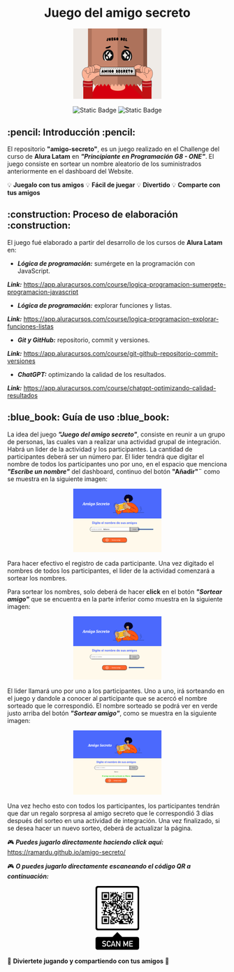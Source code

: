 <h1 align="center">Juego del amigo secreto</h1>

<p align="center">
<img src="assets/Portada README.png" width="40%" alt="Imagen de portada">
</p>

<p align="center">
<img alt="Static Badge" src="https://img.shields.io/badge/status-finished-green">
<img alt="Static Badge" src="https://img.shields.io/badge/release%20date-february%202025-yellow">
</p>

<h2 align="left"> :pencil: Introducción :pencil: </h2>

El repositorio **"amigo-secreto"**, es un juego realizado en el Challenge del curso de **Alura Latam** en ***"Principiante en Programación G8 - ONE"***. 
El juego consiste en sortear un nombre aleatorio de los suministrados anteriormente en el dashboard del Website.


:bulb: **Juegalo con tus amigos**   :bulb: **Fácil de juegar**   :bulb: **Divertido**   :bulb: **Comparte con tus amigos**

<h2>:construction: Proceso de elaboración :construction:</h2>

El juego fué elaborado a partir del desarrollo de los cursos de **Alura Latam** en:

* ***Lógica de programación:*** sumérgete en la programación con JavaScript.
  
***Link:*** https://app.aluracursos.com/course/logica-programacion-sumergete-programacion-javascript
* ***Lógica de programación:*** explorar funciones y listas.

***Link:*** https://app.aluracursos.com/course/logica-programacion-explorar-funciones-listas
* ***Git y GitHub:*** repositorio, commit y versiones.

***Link:*** https://app.aluracursos.com/course/git-github-repositorio-commit-versiones
* ***ChatGPT:*** optimizando la calidad de los resultados.

***Link:*** https://app.aluracursos.com/course/chatgpt-optimizando-calidad-resultados

<h2>:blue_book: Guía de uso :blue_book:</h2>

La idea del juego ***"Juego del amigo secreto"***, consiste en reunir a un grupo de personas, las cuales van a realizar una actividad
grupal de integración. Habrá un lider de la actividad y los participantes. La cantidad de participantes deberá ser un número par.
El lider tendrá que digitar el nombre de todos los participantes uno por uno, en el espacio que menciona ***"Escribe un nombre"*** del
dashboard, continuo del botón **"Añadir"¨** como se muestra en la siguiente imagen: 

<p align="center">
<img src="assets/guia-escribirNombre.png" width="40%" alt="Guía escribir nombre">
</p>

Para hacer efectivo el registro de cada participante. Una vez digitado el nombres de todos los participantes, el lider de la actividad 
comenzará a sortear los nombres. 

Para sortear los nombres, solo deberá de hacer **click** en el botón ***"Sortear amigo"*** que se encuentra en la parte inferior como 
muestra en la siguiente imagen: 

<p align="center">
<img src="assets/guia-sortearAmigo.png" width="40%" alt="Guía sortear amigo">
</p>            

El lider llamará uno por uno a los participantes. Uno a uno, irá sorteando en el juego y dandole a conocer al participante que se acercó 
el nombre sorteado que le correspondió. El nombre sorteado se podrá ver en verde justo arriba del botón ***"Sortear amigo"***, como se 
muestra en la siguiente imagen:

<p align="center">
<img src="assets/amigo-sorteado.png" width="40%" alt="Amigo sorteado">
</p>       

Una vez hecho esto con todos los participantes, los participantes tendrán que dar un regalo sorpresa al amigo secreto que le correspondió
3 días después del sorteo en una actividad de integración. Una vez finalizado, si se desea hacer un nuevo sorteo, deberá de actualizar la página.

:video_game: ***Puedes jugarlo directamente haciendo click aquí:*** https://ramardu.github.io/amigo-secreto/

:video_game: ***O puedes jugarlo directamente escaneando el código QR a continuación:***

<p align="center">
<img src="assets/QR_Page.png" width="20%" alt="Código QR">
</p>

:tada: **Diviertete jugando y compartiendo con tus amigos** :tada:

